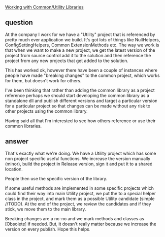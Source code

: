 [Working with Common/Utility Libraries](http://stackoverflow.com/questions/41405/working-with-common-utility-libraries)

## question

At the company I work for we have a "Utility" project that is referenced by pretty much ever application we build. It's got lots of things like NullHelpers, ConfigSettingHelpers, Common ExtensionMethods etc.
The way we work is that when we want to make a new project, we get the latest version of the project from source control add it to the solution and then reference the project from any new projects that get added to the solution.

This has worked ok, however there have been a couple of instances where people have made "breaking changes" to the common project, which works for them, but doesn't work for others.

I've been thinking that rather than adding the common library as a project reference perhaps we should start developing the common library as a standalone dll and publish different versions and target a particular version for a particular project so that changes can be made without any risk to other projects using the common library.

Having said all that I'm interested to see how others reference or use their common libraries.

## answer   

That's exactly what we're doing. We have a Utility project which has some non project specific useful functions. We increase the version manually (minor), build the project in Release version, sign it and put it to a shared location.

People then use the specific version of the library.

If some useful methods are implemented in some specific projects which could find their way into main Utility project, we put the to a special helper class in the project, and mark them as a possible Utility candidate (simple //TODO). At the end of the project, we review the candidates and if they stick, we move them to the main library.

Breaking changes are a no-no and we mark methods and classes as [Obsolete] if needed. 
But, it doesn't really matter because we increase the version on every publish.
Hope this helps.